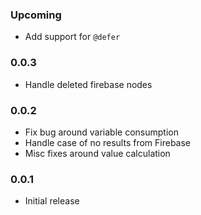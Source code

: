 ### Upcoming

- Add support for `@defer`

### 0.0.3

- Handle deleted firebase nodes

### 0.0.2

- Fix bug around variable consumption
- Handle case of no results from Firebase
- Misc fixes around value calculation

### 0.0.1

- Initial release

